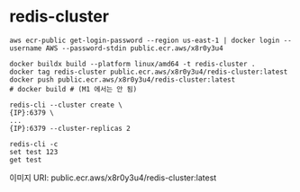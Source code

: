 # redis-cluster

```
aws ecr-public get-login-password --region us-east-1 | docker login --username AWS --password-stdin public.ecr.aws/x8r0y3u4
```

```
docker buildx build --platform linux/amd64 -t redis-cluster .
docker tag redis-cluster public.ecr.aws/x8r0y3u4/redis-cluster:latest
docker push public.ecr.aws/x8r0y3u4/redis-cluster:latest
# docker build # (M1 에서는 안 됨)
```

```
redis-cli --cluster create \
{IP}:6379 \
...
{IP}:6379 --cluster-replicas 2
```

```
redis-cli -c
set test 123
get test
```

이미지 URI: public.ecr.aws/x8r0y3u4/redis-cluster:latest
